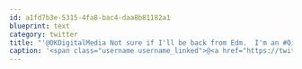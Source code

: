 ```yaml
---
id: a1fd7b3e-5315-4fa8-bac4-daa8b81182a1
blueprint: text
category: twitter
title: "'@OKDigitalMedia Not sure if I'll be back from Edm.  I'm an #Oiler's fan, hence the reluctant alliance with #Canucks peeps"
caption: '<span class="username username_linked">@<a href="https://twitter.com/OKDigitalMedia" title="John Thiessen">OKDigitalMedia</a></span> Not sure if I''ll be back from Edm.  I''m an <span class="hashtag hashtag_local">#<a href="http://tweettemp.darylchymko.ca/?tag=oiler">Oiler</a>''s fan, hence the reluctant alliance with <span class="hashtag hashtag_local">#<a href="http://tweettemp.darylchymko.ca/?tag=canucks">Canucks</a> peeps'
---
```

